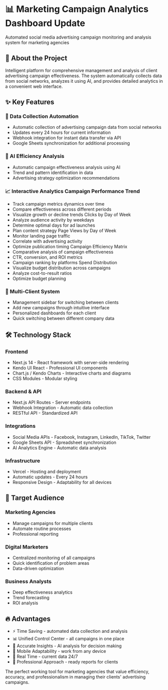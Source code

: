 # 📊 Marketing Campaign Analytics Dashboard Update
Automated social media advertising campaign monitoring and analysis system for marketing agencies

## 🚀 About the Project

Intelligent platform for comprehensive management and analysis of client advertising campaign effectiveness. The system automatically collects data from social networks, analyzes it using AI, and provides detailed analytics in a convenient web interface.

## ✨ Key Features
### 🔄 Data Collection Automation

- Automatic collection of advertising campaign data from social networks
- Updates every 24 hours for current information
- Webhook integration for instant data transfer via API
- Google Sheets synchronization for additional processing

### 🤖 AI Efficiency Analysis

- Automatic campaign effectiveness analysis using AI
- Trend and pattern identification in data
- Advertising strategy optimization recommendations

### 📈 Interactive Analytics Campaign Performance Trend
- Track campaign metrics dynamics over time
- Compare effectiveness across different periods
- Visualize growth or decline trends Clicks by Day of Week
- Analyze audience activity by weekdays
- Determine optimal days for ad launches
- Plan content strategy Page Views by Day of Week
- Monitor landing page traffic
- Correlate with advertising activity
- Optimize publication timing Campaign Efficiency Matrix
- Comparative analysis of campaign effectiveness
- CTR, conversion, and ROI metrics
- Campaign ranking by platforms Spend Distribution
- Visualize budget distribution across campaigns
- Analyze cost-to-result ratios
- Optimize budget planning

### 🏢 Multi-Client System

- Management sidebar for switching between clients
- Add new campaigns through intuitive interface
- Personalized dashboards for each client
- Quick switching between different company data

## 🛠 Technology Stack

### Frontend
- Next.js 14 - React framework with server-side rendering
- Kendo UI React - Professional UI components
- Chart.js / Kendo Charts - Interactive charts and diagrams
- CSS Modules - Modular styling

### Backend & API
- Next.js API Routes - Server endpoints
- Webhook Integration - Automatic data collection
- RESTful API - Standardized API

### Integrations

- Social Media APIs - Facebook, Instagram, LinkedIn, TikTok, Twitter
- Google Sheets API - Spreadsheet synchronization
- AI Analytics Engine - Automatic data analysis

### Infrastructure
- Vercel - Hosting and deployment
- Automatic updates - Every 24 hours
- Responsive Design - Adaptability for all devices

## 🎯 Target Audience

### Marketing Agencies
- Manage campaigns for multiple clients
- Automate routine processes
- Professional reporting

### Digital Marketers

- Centralized monitoring of all campaigns
- Quick identification of problem areas
- Data-driven optimization

### Business Analysts

- Deep effectiveness analytics
- Trend forecasting
- ROI analysis

## 🔥 Advantages
- ⚡ Time Saving - automated data collection and analysis
- 📊 Unified Control Center - all campaigns in one place
- 🎯 Accurate Insights - AI analysis for decision making
- 📱 Mobile Adaptability - work from any device
- 🔄 Real Time - current data 24/7
- 💼 Professional Approach - ready reports for clients

The perfect working tool for marketing agencies that value efficiency, accuracy, and professionalism in managing their clients' advertising campaigns.
